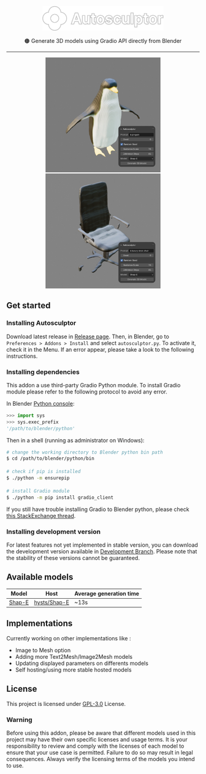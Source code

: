 <p align="center">
  <img src="assets/logo.svg" height="64px" />
</p>
<p align="center">
🟠 Generate 3D models using Gradio API directly from Blender
</p>

---

<p align="center">
  <img src="assets/example_2.png" height="300px" />
  <img src="assets/example_1.png" height="300px" />
</p>

## Get started

### Installing Autosculptor

Download latest release in [Release page](https://github.com/greenmagenta/autosculptor/releases). Then, in Blender, go to `Preferences > Addons > Install` and select `autosculptor.py`.
To activate it, check it in the Menu. If an error appear, please take a look to the following instructions.

### Installing dependencies

This addon a use third-party Gradio Python module. To install Gradio module please refer to the following protocol to avoid any error.

In Blender [Python console](https://docs.blender.org/manual/en/latest/editors/python_console.html):
```py
>>> import sys
>>> sys.exec_prefix
'/path/to/blender/python'
```
Then in a shell (running as administrator on Windows):
```bash
# change the working directory to Blender python bin path
$ cd /path/to/blender/python/bin

# check if pip is installed
$ ./python -m ensurepip

# install Gradio module
$ ./python -m pip install gradio_client
```
If you still have trouble installing Gradio to Blender python, please check [this StackExchange thread](https://blender.stackexchange.com/questions/5287/using-3rd-party-python-modules).

### Installing development version

For latest features not yet implemented in stable version, you can download the development version available in [Development Branch](https://github.com/greenmagenta/autosculptor/tree/development). Please note that the stability of these versions cannot be guaranteed.

## Available models

| Model | Host | Average generation time |
|---|---|---|
| [Shap-E](https://github.com/openai/shap-e) | [hysts/Shap-E](https://huggingface.co/spaces/hysts/Shap-E) | ~13s |

## Implementations

Currently working on other implementations like :
- Image to Mesh option
- Adding more Text2Mesh/Image2Mesh models
- Updating displayed parameters on differents models
- Self hosting/using more stable hosted models

## License

This project is licensed under [GPL-3.0](https://github.com/greenmagenta/autosculptor/LICENSE/) License.

### Warning

Before using this addon, please be aware that different models used in this project may have their own specific licenses and usage terms. It is your responsibility to review and comply with the licenses of each model to ensure that your use case is permitted. Failure to do so may result in legal consequences. Always verify the licensing terms of the models you intend to use.
